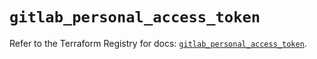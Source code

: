 # `gitlab_personal_access_token`

Refer to the Terraform Registry for docs: [`gitlab_personal_access_token`](https://registry.terraform.io/providers/gitlabhq/gitlab/18.1.1/docs/resources/personal_access_token).
